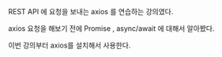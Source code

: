 REST API 에 요청을 보내는 axios 를 연습하는 강의였다.   

axios 요청을 해보기 전에 Promise , async/await 에 대해서 알아봤다.

이번 강의부터 axios를 설치해서 사용한다.